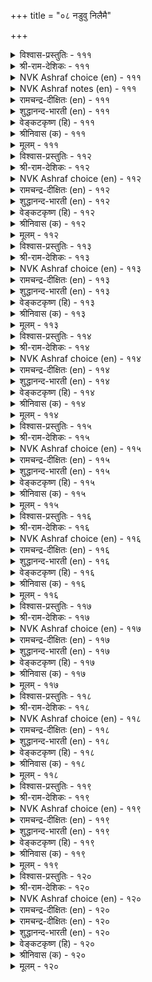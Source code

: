 +++
title = "०८ नडुवु निलैमै"

+++


<details><summary>विश्वास-प्रस्तुतिः - १११</summary>

तगुदि ऎनवॊण्ड्रु नण्ड्रे पगुदियाल्  
पाऱ्पट्टु ऒऴुगप् पॆऱिन्।      १११
</details>

<details><summary>श्री-राम-देशिकः - १११</summary>

शत्रुमित्रतृतीयेषु न्यायमार्गानुसारिणः ।  
निष्पक्षपाततारूपो धर्मे योऽस्य फलं भवेत् ॥ १११॥
</details>

<details><summary>NVK Ashraf choice (en) - १११</summary>

०१११
Justice may be called good only when it acts impartially
Regardless of the class of men. *
(Satguru Subramuniyaswami), (W.H. Drew and J. Lazarus)
</details>

<details><summary>NVK Ashraf notes (en) - १११</summary>

१११. The three class or divisions of men are said to enemies, strangers and friends. 
</details>

<details><summary>रामचन्द्र-दीक्षितः (en) - १११</summary>

111\. takuti eṉa oṉṟum naṉṟē-pakutiyāṉ  
pāṟpaṭṭu oḻukappeṟiṉ.

111\. An equity which knows no partiality is in itself a unique virtue.  
</details>

<details><summary>शुद्धानन्द-भारती (en) - १११</summary>

1\. தகுதி எனவொன்று நன்றே பகுதியால்  
பாற்பட்டு ஒழுகப் பெறின்  
Equity is supreme virtue  
It is to give each man his due.         111  
</details>

<details><summary>वेङ्कटकृष्ण (हि) - १११</summary>

111
मध्यस्थता यथेष्ट है, यदि हो यह संस्कार ।  
शत्रु मित्र औ’ अन्य से, न्यायोचित व्यवहार ॥
</details>

<details><summary>श्रीनिवास (क) - १११</summary>

111. स्नेहितरु. शत्रुगळु आगन्तुकरु ऎम्ब आया पक्षगळ बग्गॆ निष्पक्षपातवागि ऒप्पि नडॆदुकॊण्डरॆ अदे समदर्शितनवॆम्ब नडतॆ(धर्म)यॆनिसिकॊळ्ळुत्तदॆ.

</details>

<details><summary>मूलम् - १११</summary>

तगुदि ऎनवॊण्ड्रु नण्ड्रे पगुदियाल्  
पाऱ्पट्टु ऒऴुगप् पॆऱिन्।      १११
</details>

<details><summary>विश्वास-प्रस्तुतिः - ११२</summary>

सॆप्पम् उडैयवन् आक्कञ् जिदैविण्ड्रि  
ऎच्चत्तिऱ्केमाप्पु उडैत्तु।      ११२
</details>

<details><summary>श्री-राम-देशिकः - ११२</summary>

निष्पक्षपातिनो वित्तं न तु केवलमात्मनः ।  
स्थिरं सत्पुत्रपौत्रादि सन्ततेः स्यात् सुखावहम् ॥ ११२॥
</details>

<details><summary>NVK Ashraf choice (en) - ११२</summary>

०११२
The wealth of a just man, without decline,
Passes intact to his posterity. *
(P.S. Sundaram)
</details>

<details><summary>रामचन्द्र-दीक्षितः (en) - ११२</summary>

112\. ceppam uṭaiyavaṉ ākkam citaivu iṉṟi,  
eccattiṟku ēmāppu uṭaittu.

112\. The wealth of the upright dwindles not and passes on to their posterity.  
</details>

<details><summary>शुद्धानन्द-भारती (en) - ११२</summary>

2\. செப்பம் உடையவன் ஆக்கஞ் சிதைவின்றி  
எச்சத்திற் கேமாப்பு உடைத்து  
Wealth of the man of equity  
Grows and lasts to posterity.         112  
</details>

<details><summary>वेङ्कटकृष्ण (हि) - ११२</summary>

112
न्यायनिष्ठ की संपदा, बिना हुए क्षयशील ।  
वंश वंश का वह रहे, अवलंबन स्थितिशील ॥
</details>

<details><summary>श्रीनिवास (क) - ११२</summary>

112. समदर्शितनवुळ्ळवन सम्पत्तु (ऐश्वर्य), अळिविल्लदॆ अवन वंशदवरिगॆल्ला आधारवागि ऒळितन्नु उण्टुमाडुत्तदॆ.

</details>

<details><summary>मूलम् - ११२</summary>

सॆप्पम् उडैयवन् आक्कञ् जिदैविण्ड्रि  
ऎच्चत्तिऱ्केमाप्पु उडैत्तु।      ११२
</details>

<details><summary>विश्वास-प्रस्तुतिः - ११३</summary>

नण्ड्रे तरिनुम् नडुविगन्दाम् आक्कत्तै  
अण्ड्रे यॊऴिय विडल्।      ११३
</details>

<details><summary>श्री-राम-देशिकः - ११३</summary>

पक्षपातार्जितं वित्तं सुखं नैव प्रयच्छति ।  
कदाचित् सुखदं भायादथापि परिवर्जयेत् ॥ ११३॥
</details>

<details><summary>NVK Ashraf choice (en) - ११३</summary>

०११३
Though profitable, turn away
From unjust gains without delay.
( Shuddhananda Bharatiar)
</details>

<details><summary>रामचन्द्र-दीक्षितः (en) - ११३</summary>

113\. naṉṟē tariṉum, naṭuvu ikantu ām ākkattai  
aṉṟē oḻiyaviṭal!.

113\. Give up ill-gotten wealth though it brings in its train prosperity.  
</details>

<details><summary>शुद्धानन्द-भारती (en) - ११३</summary>

3\. நன்றே தரினும் நடுவிகந்தாம் ஆக்கத்தை  
அன்றே ஒழிய விடல்  
Though profitable, turn away  
From unjust gains without delay.         113  
</details>

<details><summary>वेङ्कटकृष्ण (हि) - ११३</summary>

113
तजने से निष्पक्षता, जो धन मिले अनन्त ।  
भला, भले ही, वह करे तजना उसे तुरन्त ॥
</details>

<details><summary>श्रीनिवास (क) - ११३</summary>

113. समदर्शितनवन्नु तॊरॆदु उण्टागुव सम्पत्तु, (अदु नमगॆ) ऒळितन्ने तन्दरू ऒडनॆये कैबिडबेकु.

</details>

<details><summary>मूलम् - ११३</summary>

नण्ड्रे तरिनुम् नडुविगन्दाम् आक्कत्तै  
अण्ड्रे यॊऴिय विडल्।      ११३
</details>

<details><summary>विश्वास-प्रस्तुतिः - ११४</summary>

तक्कार् तगविलर् ऎन्बदु अवरवर्  
ऎच्चत्ताऱ्काणप्प पडुम्।      ११४
</details>

<details><summary>श्री-राम-देशिकः - ११४</summary>

अयं माध्यस्थ्यवर्तीति विपरीतोऽयमित्यपि ।  
सदसत्पुत्रजन्मभ्यां ज्ञातुं शक्यं विशेषतः ॥ ११४॥
</details>

<details><summary>NVK Ashraf choice (en) - ११४</summary>

०११४
The just and unjust shall be known
By what they leave behind.
(P.S. Sundaram)
</details>

<details><summary>रामचन्द्र-दीक्षितः (en) - ११४</summary>

114\. takkār takavu ilar eṉpatu avar avar  
eccattāl kāṇappaṭum.

114\. The just and the unjust are known by the progeny.  
</details>

<details><summary>शुद्धानन्द-भारती (en) - ११४</summary>

4\. தக்கார் தகவிலர் என்பது அவரவர்  
எச்சத்தாற் காணப் படும்  
The worthy and the unworthy  
Are seen in their posterity.         114  
</details>

<details><summary>वेङ्कटकृष्ण (हि) - ११४</summary>

114
कोई ईमान्दार है, अथवा बेईमान ।  
उन उनके अवशेष से, होती यह पहचान ॥
</details>

<details><summary>श्रीनिवास (क) - ११४</summary>

114. समभाववुळ्ळवरॆ, अल्लवॆ ऎम्बुदन्नु अवरवर मक्कळ (सन्तति) हिन्नॆलॆयिन्द तिळियबहुदु.

</details>

<details><summary>मूलम् - ११४</summary>

तक्कार् तगविलर् ऎन्बदु अवरवर्  
ऎच्चत्ताऱ्काणप्प पडुम्।      ११४
</details>

<details><summary>विश्वास-प्रस्तुतिः - ११५</summary>

केडुम् पॆरुक्कमुम् इल्लल्ल नॆञ्जत्तुक्  
कोडामै साण्ड्रोर्क् कणि।      ११५
</details>

<details><summary>श्री-राम-देशिकः - ११५</summary>

सुखदुःखे हि संसारे कर्माधीने भविष्यतः ।  
अतो मध्यस्थवृत्तिः स्यात् श्रेष्ठमाभरणं सताम् ॥ ११५॥
</details>

<details><summary>NVK Ashraf choice (en) - ११५</summary>

०११५
Adversity and prosperity come and go,
But an unbiased heart adorns the noble.
(N.V.K. Ashraf)
</details>

<details><summary>रामचन्द्र-दीक्षितः (en) - ११५</summary>

115\. kēṭum perukkamum il alla; neñcattuk  
kōṭāmai cāṉṟōrkku aṇi.

115\. To hold the scales even unmindful of prosperity or adversity is the ornament of the wise.  
</details>

<details><summary>शुद्धानन्द-भारती (en) - ११५</summary>

5\. கேடும் பெருக்கமும் இல்லல்ல நெஞ்சத்துக்  
கோடாமை சான்றோர்க் கணி  
Loss and gain by cause arise;  
Equal mind adorns the wise.         115  
</details>

<details><summary>वेङ्कटकृष्ण (हि) - ११५</summary>

115
संपन्नता विपन्नता, इनका है न अभाव ।  
सज्जन का भूषण रहा, न्यायनिष्ठता भाव ॥
</details>

<details><summary>श्रीनिवास (क) - ११५</summary>

115. बडतन, सिरितनगळॆरडू इल्लदिरुवुदेनल्ल, अवु अवरवर कर्मफलगळु; ई ऎरडु स्थितिगळल्लू हृदयदल्लि समभावदिन्द नडॆदुकॊण्डरॆ, सम्पन्नरादवरिगॆ अदे अलङ्कारवॆनिसिकॊळ्ळुवुदु.

</details>

<details><summary>मूलम् - ११५</summary>

केडुम् पॆरुक्कमुम् इल्लल्ल नॆञ्जत्तुक्  
कोडामै साण्ड्रोर्क् कणि।      ११५
</details>

<details><summary>विश्वास-प्रस्तुतिः - ११६</summary>

कॆडुवल्यान् ऎन्बदु अऱिगदन् नॆञ्जम्  
नडुवॊरीइ अल्ल सॆयिन्।      ११६
</details>

<details><summary>श्री-राम-देशिकः - ११६</summary>

हृदयं पक्षपातेन यदि पापं विचिन्तयेत् ।  
तदुत्पात इति ज्ञेयं भाविनाशस्य मूचकम् ॥ ११६॥
</details>

<details><summary>NVK Ashraf choice (en) - ११६</summary>

०११६
If your thoughts show signs of doing injustice,
Know that misfortune awaits you. *
(C. Rajagopalachari)
</details>

<details><summary>रामचन्द्र-दीक्षितः (en) - ११६</summary>

116\. 'keṭuval yāṉ' eṉpatu aṟika-taṉ neñcam  
naṭuvu ōrīi, alla ceyiṉ.

116\. Even an iniquitous thought spells one's ruin.  
</details>

<details><summary>शुद्धानन्द-भारती (en) - ११६</summary>

6\. கெடுவல்யான் என்பது அறிகதன் நெஞ்சம்  
நடுஒரீஇ அல்ல செயின்.  
Of perdition let him be sure  
Who leaves justice to sinful lure.         116  
</details>

<details><summary>वेङ्कटकृष्ण (हि) - ११६</summary>

116
सर्वनाश मेरा हुआ, यों जाने निर्धार ।  
चूक न्याय-पथ यदि हुआ, मन में बुरा विचार ॥
</details>

<details><summary>श्रीनिवास (क) - ११६</summary>

116. समदर्शितनवन्नु मरॆतु अल्लदुदन्नु माडिदरॆ तानु कॆडुत्तेनॆ ऎम्बुदन्नु तन्न मनस्सु अरियलि

</details>

<details><summary>मूलम् - ११६</summary>

कॆडुवल्यान् ऎन्बदु अऱिगदन् नॆञ्जम्  
नडुवॊरीइ अल्ल सॆयिन्।      ११६
</details>

<details><summary>विश्वास-प्रस्तुतिः - ११७</summary>

कॆडुवाग वैयादु उलगम् नडुवाग  
नण्ड्रिक्कण् तङ्गियान् ताऴ्वु।      ११७
</details>

<details><summary>श्री-राम-देशिकः - ११७</summary>

निष्पक्षपातिनो धर्मशीलस्य समुपागतम् ।  
दारिद्र्यमपि मन्यन्ते भाग्यमेव मनीषिणः ॥ ११७॥
</details>

<details><summary>NVK Ashraf choice (en) - ११७</summary>

०११७
The world will not deem as poverty
The low estate of virtuous men who dwell in equity. *
(W.H. Drew and J. Lazarus)
</details>

<details><summary>रामचन्द्र-दीक्षितः (en) - ११७</summary>

117\. keṭuvāka vaiyātu ulakam-naṭuvāka  
naṉṟikkaṇ taṅkiyāṉ tāḻvu.

117\. The world despises not the poverty of the just.  
</details>

<details><summary>शुद्धानन्द-भारती (en) - ११७</summary>

7\. கெடுவாக வையாது உலகம் நடுவாக  
நன்றிக்கண் தங்கியான் தாழ்வு  
The just reduced to poverty  
Is not held down by equity.         117  
</details>

<details><summary>वेङ्कटकृष्ण (हि) - ११७</summary>

117
न्यायवान धर्मिष्ठ की, निर्धनता अवलोक ।  
मानेगा नहिं हीनता, बुद्धिमान का लोक ॥
</details>

<details><summary>श्रीनिवास (क) - ११७</summary>

117. समदर्शियागि धर्मदिन्द बाळिदवनु, बडतनदल्लि सिक्किदरू अदन्नु केडॆन्दु लोक भाविसि अवनन्नु अगौरविसुवुदिल्ल.

</details>

<details><summary>मूलम् - ११७</summary>

कॆडुवाग वैयादु उलगम् नडुवाग  
नण्ड्रिक्कण् तङ्गियान् ताऴ्वु।      ११७
</details>

<details><summary>विश्वास-प्रस्तुतिः - ११८</summary>

समन्सॆय्दु सीर्दूक्कुङ् गोल्बोल् अमैन्दॊरुबाल्  
कोडामै साण्ड्रोर्क् कणि।      ११८
</details>

<details><summary>श्री-राम-देशिकः - ११८</summary>

मध्ये स्थिता तुला द्रव्यं न्यायतस्तुलयेद्यथा ।  
तथा निष्पक्षपातित्वं माध्यस्थं लक्षणं सताम् ॥ ११८॥
</details>

<details><summary>NVK Ashraf choice (en) - ११८</summary>

०११८
To be unbiased like an unswerving weighing scale
Is an ornament for the great. *
(P.S. Sundaram), (K.R. Srinivasa Iyengar)
</details>

<details><summary>रामचन्द्र-दीक्षितः (en) - ११८</summary>

118\. camaṉ ceytu cīr tūkkum kōlpōl amaintu, orupāl  
kōṭāmai-cāṉṟōrkku aṇi.

118\. Not to tilt like the well poised balance is the grace of the wise.  
</details>

<details><summary>शुद्धानन्द-भारती (en) - ११८</summary>

8\. சமன்செய்து சீர்தூக்குங் கோல்போல் அமைந்தொருபால்  
கோடாமை சான்றோர்க் கணி  
Like balance holding equal scales  
A well poised mind is jewel of the wise.         118  
</details>

<details><summary>वेङ्कटकृष्ण (हि) - ११८</summary>

118
सम रेखा पर हो तुला, ज्यों तोले सामान ।  
भूषण महानुभाव का, पक्ष न लेना मान ॥
</details>

<details><summary>श्रीनिवास (क) - ११८</summary>

118. मॊदले तानु समनागि निन्तु, सरितूगुव तक्कडि कोलिनन्तॆ, ऒन्दु पक्कक्कॆ बागदॆ समतोलवन्नु तोरिसुवुदु तिळिदवरिगॆ भूषण.

</details>

<details><summary>मूलम् - ११८</summary>

समन्सॆय्दु सीर्दूक्कुङ् गोल्बोल् अमैन्दॊरुबाल्  
कोडामै साण्ड्रोर्क् कणि।      ११८
</details>

<details><summary>विश्वास-प्रस्तुतिः - ११९</summary>

सॊऱ्कोट्टम् इल्लदु सॆप्पम् ऒरुदलैया  
उट्कोट्टम् इन्मै पॆऱिन्।      ११९
</details>

<details><summary>श्री-राम-देशिकः - ११९</summary>

पक्षपातं विना चित्तं मध्यस्थं च भवेद्यति ।  
वाचि मध्यस्थभावोऽपि तदा नूनं भविष्यति ॥ ११९॥
</details>

<details><summary>NVK Ashraf choice (en) - ११९</summary>

०११९
Equity is words without bias
And it comes from a firm, unbiased mind. *
(P.S. Sundaram)
</details>

<details><summary>रामचन्द्र-दीक्षितः (en) - ११९</summary>

119\. coṟ kōṭṭam illatu, ceppam-orutalaiyā  
uṭ kōṭṭam iṉmai peṟiṉ.

119\. Equity is the impartial expression of an unbiased mind.  
</details>

<details><summary>शुद्धानन्द-भारती (en) - ११९</summary>

9\. சொற்கோட்டம் இல்லது செப்பம் ஒருதலையா  
உட்கோட்டம் இன்மை பெறின்  
Justice is upright, unbending  
And free from crooked word-twisting.         119  
</details>

<details><summary>वेङ्कटकृष्ण (हि) - ११९</summary>

119
कहना सीधा वचन है, मध्यस्थता ज़रूर ।  
दृढ़ता से यदि हो गयी, चित्त-वक्रता दूर ॥
</details>

<details><summary>श्रीनिवास (क) - ११९</summary>

119. मनस्सु पक्षपातवॆळसदिरुव स्थितियन्नु मुट्टिदमेलॆ, नुडियल्लियू नेरवागिरुवुदु समदर्शितनवॆनिसिकॊळ्ळुवुदु.

</details>

<details><summary>मूलम् - ११९</summary>

सॊऱ्कोट्टम् इल्लदु सॆप्पम् ऒरुदलैया  
उट्कोट्टम् इन्मै पॆऱिन्।      ११९
</details>

<details><summary>विश्वास-प्रस्तुतिः - १२०</summary>

वाणिगम् सॆय्वार्क्कु वाणिगम् पेणिप्  
पिऱवुम् तमबोल् सॆयिन्।      १२०
</details>

<details><summary>श्री-राम-देशिकः - १२०</summary>

अन्येषामपि वस्तूनि स्वकीयानीव पश्यता ।  
क्रियते यत्तु वाणिज्यं तद्वाणिज्यमितीर्यते ॥ १२०॥
</details>

<details><summary>NVK Ashraf choice (en) - १२०</summary>

०१२०
A merchant's best merchandise
Is tending other's goods as his own.
(P.S. Sundaram)
</details>

<details><summary>रामचन्द्र-दीक्षितः (en) - १२०</summary>

120\. vāṇikam ceyvārkku vāṇikam-pēṇip  
piṟavum tamapōl ceyiṉ.

120\. To deal with others’ goods as their own is the only true trade among traders.
</details>

<details><summary>रामचन्द्र-दीक्षितः (en) - १२०</summary>

120\. vāṇikam ceyvārkku vāṇikam-pēṇip  
piṟavum tamapōl ceyiṉ.

120\. To deal with others’ goods as their own is the only true trade among traders.

</details>

<details><summary>शुद्धानन्द-भारती (en) - १२०</summary>

10\. வாணிகஞ் செய்வார்க்கு வாணிகம் பேணிப்  
பிறவும் தமபோற் செயின்  
A trader's trade prospers fairly  
When his dealings are neighbourly.         120  
</details>

<details><summary>वेङ्कटकृष्ण (हि) - १२०</summary>

120
यदि रखते पर माल को, अपना माल समान ।  
वणिक करे वाणीज्य तो, वही सही तू जान ॥
</details>

<details><summary>श्रीनिवास (क) - १२०</summary>

120. परर वस्तुगळन्नु तम्म वस्तुगळन्तॆ प्रीतिसि कापाडिदरॆ, वणिजरिगॆ अदे निजवाद व्यवहार धर्मवॆनिसिकॊळ्ळुवुदु.
</details>

<details><summary>मूलम् - १२०</summary>

वाणिगम् सॆय्वार्क्कु वाणिगम् पेणिप्  
पिऱवुम् तमबोल् सॆयिन्।      १२०
</details>
